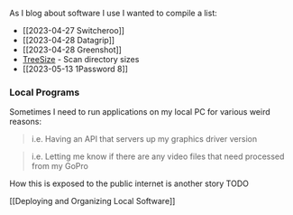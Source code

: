 As I blog about software I use I wanted to compile a list:
- [[2023-04-27 Switcheroo]]
- [[2023-04-28 Datagrip]]
- [[2023-04-28 Greenshot]]
- [TreeSize](https://www.jam-software.com/treesize_free) - Scan directory sizes
- [[2023-05-13 1Password 8]]

### Local Programs

Sometimes I need to run applications on my local PC for various weird reasons:

> i.e. Having an API that servers up my graphics driver version

> i.e. Letting me know if there are any video files that need processed from my GoPro

How this is exposed to the public internet is another story TODO

[[Deploying and Organizing Local Software]]